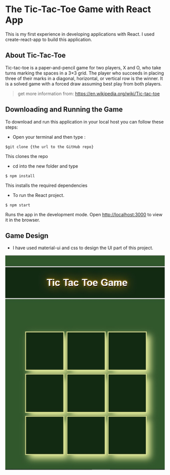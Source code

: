# The Tic-Tac-Toe Game with React App
This is my first experience in developing applications with React. I used create-react-app to build this application.

## About Tic-Tac-Toe 
Tic-tac-toe is a paper-and-pencil game for two players, X and O, who take turns marking the spaces in a 3×3 grid. The player who succeeds in placing three of their marks in a diagonal, horizontal, or vertical row is the winner. It is a solved game with a forced draw assuming best play from both players.
> get more information from: https://en.wikipedia.org/wiki/Tic-tac-toe

## Downloading and Running the Game

To download and run this application in your local host you can follow these steps:
-  Open your terminal and then type : 
```
$git clone {the url to the GitHub repo} 
```
This clones the repo

-   cd into the new folder and type
```
$ npm install
```
This installs the required dependencies

-  To run the React project.
```
$ npm start
```
Runs the app in the development mode. Open [http://localhost:3000](http://localhost:3000) to view it in the browser.

## Game Design
- I have used material-ui and css to design the UI part of this project.

![](Game's_image.jpg)



